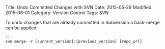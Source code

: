 Title: Undo Committed Changes with SVN
Date: 2015-05-29
Modified: 2015-06-01
Category: Version Control
Tags: SVN

To undo changes that are already committed in Subversion a back-merge can be applied:

    :::
    svn merge -r [current_version]:[previous_version] [repo_url]
